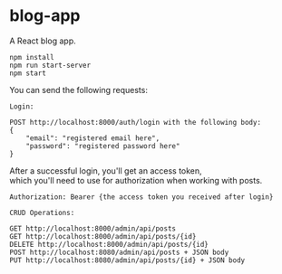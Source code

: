 # blog-app
A React blog app.  
```
npm install
npm run start-server
npm start
```  
You can send the following requests:  

`Login:`
```
POST http://localhost:8000/auth/login with the following body:
{
    "email": "registered email here",
    "password": "registered password here"
}
```

After a successful login, you'll get an access token,  
which you'll need to use for authorization when working with posts.
```
Authorization: Bearer {the access token you received after login}
```

`CRUD Operations:`
```
GET http://localhost:8000/admin/api/posts
GET http://localhost:8000/admin/api/posts/{id}
DELETE http://localhost:8000/admin/api/posts/{id}
POST http://localhost:8080/admin/api/posts + JSON body
PUT http://localhost:8080/admin/api/posts/{id} + JSON body
```  